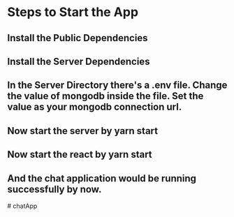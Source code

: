 # Steps to Start the App

## Install the Public Dependencies
## Install the Server Dependencies
## In the Server Directory there's a .env file. Change the value of mongodb inside the file. Set the value as your mongodb connection url.
## Now start the server by yarn start
## Now start the react by yarn start
## And the chat application would be running successfully by now.
#   c h a t A p p  
 